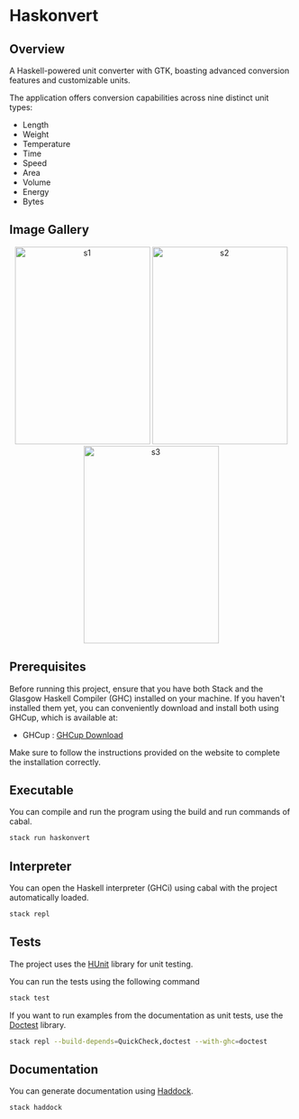 # Haskonvert

## Overview
A Haskell-powered unit converter with GTK, boasting advanced conversion features and customizable units.

The application offers conversion capabilities across nine distinct unit types:
- Length
- Weight
- Temperature
- Time
- Speed
- Area
- Volume
- Energy
- Bytes

## Image Gallery

<div align="center">
  <img src="src/Resources/Screenshots/1.png" alt="s1" width="240" height="350">
  <img src="src/Resources/Screenshots/2.png" alt="s2" width="240" height="350">
  <img src="src/Resources/Screenshots/3.png" alt="s3" width="240" height="350">
</div>

## Prerequisites

Before running this project, ensure that you have both Stack and the Glasgow Haskell Compiler (GHC) installed on your machine. If you haven't installed them yet, you can conveniently download and install both using GHCup, which is available at: 

- GHCup : [GHCup Download](https://www.haskell.org/ghcup/)

Make sure to follow the instructions provided on the website to complete the installation correctly.

## Executable

You can compile and run the program using the build and run commands of cabal.

```bash
stack run haskonvert
```

## Interpreter

You can open the Haskell interpreter (GHCi) using cabal with the project automatically loaded.

```bash
stack repl
```

## Tests

The project uses the [HUnit](https://hackage.haskell.org/package/HUnit) library for unit testing.

You can run the tests using the following command

```bash
stack test
```

If you want to run examples from the documentation as unit tests, use the [Doctest](https://hackage.haskell.org/package/doctest) library.

```bash
stack repl --build-depends=QuickCheck,doctest --with-ghc=doctest
```

## Documentation

You can generate documentation using [Haddock](https://haskell-haddock.readthedocs.io/).

```bash
stack haddock
```



